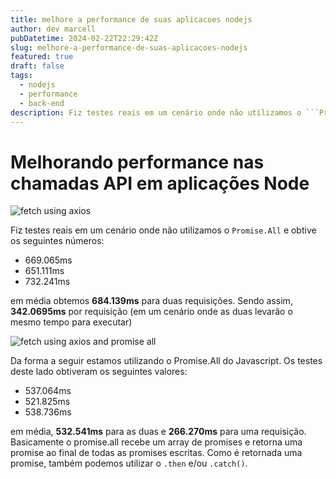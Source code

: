 ```yaml
---
title: melhore a performance de suas aplicacoes nodejs
author: dev marcell
pubDatetime: 2024-02-22T22:29:42Z
slug: melhore-a-performance-de-suas-aplicacoes-nodejs
featured: true
draft: false
tags:
  - nodejs
  - performance
  - back-end
description: Fiz testes reais em um cenário onde não utilizamos o ```Promise.All``` e obtive os seguintes números...
---
```


# Melhorando performance nas chamadas API em aplicações Node

![fetch using axios](/assets/images/fetch_using_axios.png)

Fiz testes reais em um cenário onde não utilizamos o `Promise.All` e obtive os seguintes números:

- 669.065ms
- 651.111ms
- 732.241ms

em média obtemos **684.139ms** para duas requisições. Sendo assim, **342.0695ms** por requisição (em um cenário onde as duas levarão o mesmo tempo para executar)

![fetch using axios and promise all](/assets/images/fetch_using_axios_and_promise_all.png)

Da forma a seguir estamos utilizando o Promise.All do Javascript.
Os testes deste lado obtiveram os seguintes valores:

- 537.064ms
- 521.825ms
- 538.736ms

em média, **532.541ms** para as duas e **266.270ms** para uma requisição. Basicamente o promise.all recebe um array de promises e retorna uma promise ao final de todas as promises escritas. Como é retornada uma promise, também podemos utilizar o `.then` e/ou `.catch()`.
